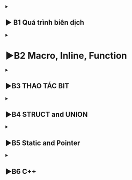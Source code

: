 <details>
  <summary><h2>▶ B1 Quá trình biên dịch</h2></summary>

## **Quá trình biên dịch bao gồm 4 giai đoạn:**

- **_Pre-processor (Giai đoạn tiền xử lý):_** Xóa bỏ các dòng comments, xử lý các chỉ thị tiền xử lý có bắt đầu bằng kí hiệu `#`. Như `#include` (thay thế mã chương trình của một tệp tiêu để vào mã nguồn cần dịch), `#define` (thay thế bằng giá trị cụ thể vào các biến được gọi).
  -  Sau khi qua quá trình tiền xử lý thì file code lúc này sẽ có dạng `.i`.
  -  Dùng lệnh `gcc -E filename.c -o filename.i` hoặc `gcc -E filename.c` để xem code sau khi qua quá trình preprocessor.
- **_Compiler (Giai đoạn dịch sang ngôn ngữ Assembly):_** Kiểm tra các kiểu dữ liệu có lỗi hay không, phân tích cú pháp (syntax) và tối ưu code.
  -  Quá trình này sẽ biên dịch từ code `.i` sang ngôn ngữ assembly code `.s`.
  -  Dùng lệnh `gcc -S -o filename.s filename.c` để có thể xem code sau quá tình compiler.
- **_Assembler (Giai đoạn dịch sang ngôn ngữ máy):_** Biên dịch ngôn ngữ Assembly code sang ngôn ngữ máy (0 và 1). Và tạo ra tệp tin Object `.o`.
  -  Dùng lệnh `gcc -c filename.c -o filename.o` để tạo ra file ".o" và dùng lệnh `objdump -d -Mintel filename.o` để xem code.
- **_Linker (Giải đoạn liên kết):_** Là giai đoạn cuối cùng. Trong giai đoạn này mã máy của một chương trình `.o` dịch từ nhiều nguồn (file .c hoặc file thư viện .lib) được liên kết lại với nhau để tạo thành chương trình duy nhất
  - File sau khi được gộp lại thì sẽ có đuôi mở rộng Executable `.exe`, còn trên Linux và MacOs thì có thể có đuối theo chỉ định hoặc không có đuôi mở rộng.

- Để chạy file code C trên `terminal linux` dùng lệnh `gcc -o filename filename.c` đẻ tạo ra tệp thực thi, sau đó dùng lệnh `./filename` để chạy tệp thực thi đó.


## **Phân vùng bộ nhớ trên RAM, cấp phát bộ nhớ động**

- ***Text:*** Quyền truy cập chỉ có thể Read
	- Chứa khai báo các hằng số(.rodata)
	- Nó chưa lệnh thực thị nên tránh sửa đổi instruction
- ***Data:*** Quyền truy cập Read-Write
	- Chứa biến toàn cục hoặc biến static: Có giá trị khởi tạo khác 0
	- Được giải phóng khi kết thúc chương trình
- ***Bss:*** Quyền truy cập Read-Write
	- Chứa biến toàn cục hoặc các biến static: Có giá trị khởi tạo bằng 0 hoặc không khởi tạo
	- Được giải phóng khi kết thúc chương trình
- ***Stack:*** Quyền truy cập là Read-Write.
	- Được sử dụng cấp phát cho biến local, input parameter của hàm,...
	- Sẽ được giải phóng khi ra khỏi block code/hàm
- ***Heap:*** Quyền truy cập là Read-Write.
	- Được sử dụng để cấp phát bộ nhớ động như: Malloc, Calloc,...
	- Sẽ được giải phóng khi gọi hàm free,...
	### So sánh Stack và Heap?
	- Bộ nhớ: Bộ nhớ Heap và bộ nhớ Stack bản chất đều cùng là vùng nhớ được tạo ra và lưu trữ trong RAM khi chương trình được thực thi.
		- Stack được dùng để lưu trữ các biến cục bộ trong hàm, tham số truyền vào... Truy cập vào bộ nhớ này rất nhanh và được thực thi khi chương trình được biên dịch.
		- Heap được dùng để lưu trữ vùng nhớ cho những biến con trỏ được cấp phát động bởi các hàm malloc - calloc - realloc (trong C)
	- Kích thước vùng nhớ:
		- Stack: kích thước của bộ nhớ Stack là cố định, tùy thuộc vào từng hệ điều hành, ví dụ hệ điều hành Windows là 1 MB, hệ điều hành Linux là 8 MB (lưu ý là con số có thể khác tùy thuộc vào kiến trúc hệ điều hành của bạn).
		- Heap: kích thước của bộ nhớ Heap là không cố định, có thể tăng giảm do đó đáp ứng được nhu cầu lưu trữ dữ liệu của chương trình.
	- Đặc điểm vùng nhớ
		- Stack: vùng nhớ Stack được quản lý bởi hệ điều hành, dữ liệu được lưu trong Stack sẽ tự động hủy khi hàm thực hiện xong công việc của mình.
		- Heap: Vùng nhớ Heap được quản lý bởi lập trình viên (trong C hoặc C++), dữ liệu trong Heap sẽ không bị hủy khi hàm thực hiện xong, điều đó có nghĩa bạn phải tự tay hủy vùng nhớ bằng câu lệnh free (trong C), và delete hoặc delete [] (trong C++), nếu không sẽ xảy ra hiện tượng rò rỉ bộ nhớ.
   </details>
<details>
  <summary><h1>▶B2 Macro, Inline, Function</h1></summary>
### **Macro**
   - Được xử lý bởi preprocessor(Tiền xử lý)
   - Macro thường được dùng để thay thế các đoạn code có tính lặp lại nhiều lần trong chương trình.
   - Size của file chương trình chứa macro sẽ lớn hơn function nhưng tốc độ chương trình sẽ nhanh hơn. Bới vì Hàm Bình thường sử dụng một địa chỉ cố định và dùng stack counter và propram counter trỏ đến chương trình, Hàm Macro sẽ Build chương trình thành mã máy và dán chương trình vào đúng vị trí hàm sử dụng.

	#define SUM(a, b) a+b
	int main()
	{
		printf("Tong a va b = %d\n", SUM(4, 7));
	}
  ***Macro Funtion***
  
  	#define CREATE_FUNC(ten_ham, noi_dung)	\
	void ten_ham(){				\
		printf("%s\n", noi_dung);		\
	}
	CREATE_FUNC(test, "this is test")
	\*tao ra mot ham 
	void tets(){
		printf("%s\n", "this is test");
	}*/
	
## **inline** 
- Size của file chương trình chứa **inline** sẽ lớn hơn các chương trình khác nhưng tốc độ chương trình sẽ nhanh hơn. Bới vì Hàm Bình thường sử dụng một địa chỉ cố định và dùng stack pointer và propram couter trỏ đến chương trình.
-  Hàm **inline** sẽ Build chương trình thành mã máy và dán chương trình vào đúng vị trí hàm sử dụng.


	inline void test(int a, int b){
		return a+b;
	}//0xc4 0xc5 mã máy, vdk sẽ hiểu
	int main()
	{
		test(3, 4);//0xc4 0xc5 dán vào vị trí chương trình sử dụng
		return 0;

	}
</details>
<details>
  <summary><h2>▶B3 THAO TÁC BIT</h2></summary>

## **AND:** x=y & z;
![image](https://github.com/MaThanhVan/Embedded_Intervierw_T5/assets/119687191/21bf003d-e9c8-4536-a05e-d94fb34df11b)
![image](https://github.com/MaThanhVan/Embedded_Intervierw_T5/assets/119687191/0b9a1154-2070-471b-a158-ce496e916d80)
## **NOT:** x=~y;
![image](https://github.com/MaThanhVan/Embedded_Intervierw_T5/assets/119687191/7dcfee9e-3ac0-47d7-932c-d0b1c0e99c16)
![image](https://github.com/MaThanhVan/Embedded_Intervierw_T5/assets/119687191/a3aba9b8-a46a-4a59-9407-135d22a8bcc6)
## **OR:** x=y | z;
![image](https://github.com/MaThanhVan/Embedded_Intervierw_T5/assets/119687191/6df28a9a-6518-4481-b52a-32614e15b9c8)
![image](https://github.com/MaThanhVan/Embedded_Intervierw_T5/assets/119687191/f370c912-3b8b-49d6-bbec-236c4ebe23e5)
## **XOR: x = y ^ z;
![image](https://github.com/MaThanhVan/Embedded_Intervierw_T5/assets/119687191/9ba37c61-a5ed-4b6b-a566-b853a02edc0c)
![image](https://github.com/MaThanhVan/Embedded_Intervierw_T5/assets/119687191/964b9a8f-ad3f-45ee-8f7a-f443c02501ce)

## **Dịch Bit: >> (Dịch phải) và << ( Dịch trái )
![image](https://github.com/MaThanhVan/Embedded_Intervierw_T5/assets/119687191/affb5af4-cca3-4a19-ad49-ac2c458fad57)
</details>
<details>
  <summary><h2>▶B4 STRUCT and UNION</h2></summary>

STRUCT và UNION là kiểu dữ liệu người dùng tự định nghĩa
## **Từng phần tử của STRUCT sẽ có địa chỉ riêng, có thể dùng nhiều biến trong Struct cùng lúc**
### **_Struct khi chạy được lưu vào bộ nhớ Stack trên RAM_** 
	
	struct Exam{
	  uint8_t X1[10]; // Mất 2 lần quét tạo ra 2 lần 8 byte, 8 byte cuối lần 2 sẽ dư ra 6 byte gọi là bộ nhớ đệm
	  uint64_t X2[5]; // Bộ nhớ Đệm không nhỏ hơn lần quét tiếp cần có thì sẽ tạo ra 8 byte mới, nếu nhỏ hơn hoặc bẳng sẽ dùng bô nhớ Đệm.
	  uint32_t X3[6]; // Kiểu u32 lỗi lần quét mất 4 byte, đây cần tạo 3 lần 8 byte
	  //Bộ nhớ của kiểu Struct trên là 80 Byte
	}EX;
	/* Bộ nhớ mỗi lần quét sẽ được tính theo kiểu dữ liệu lớn nhất trong struct. Như trên mỗi lần quét là 8 byte 
 ## **Union** 
**_Union Sử Dụng Địa chỉ dùng chung cho các member bên trong nó, Bô nhớ union bằng member lớn nhất trong nó**
	'''c
	typedef union 
	{
	    uint8_t a;
	    uint8_t b;
	    uint8_t c;
	}Data;

	void hienthi( Data data){
	    printf("a = %d, b = %d, c = %d", data.a, data.b, data.c);
	}

	int main()
	{
	   Data data;
	   data.a = 25;
	   data.b = 12;
	   data.c = 65;

	   hienthi(data);
	}//ket qua {a = 65, b = 65, c = 65}
	'''
</details>
<details>
  <summary><h2>▶B5 Static and Pointer</h2></summary>

## Static
   - Biến **Static** khởi tạo một lần và sẽ tồn tại hết vòng đời của chương trình.
   - Biến static cục bộ chỉ có thể sử dụng trong **pham vi hàm chứa nó** và nếu biến static toàn cục chỉ sử dụng được trong file đó.
  	void test(){
   		static int a = 10;
		printf("a = %d\n", a);
		a++;
  	}
	int main()
	{
		test();
		test();
		test();
	}//KQ a = 10 / a = 11 / a = 12; 
	//Không có static KQ = 10 hết. 
# Pointer and Pointer to Pointer
## Pointer
    - Khai báo con trỏ
    	int *ptr; // Khai báo như các biến bình thường nhưng thêm dấu * 
	// chưa gán địa chỉ nó sẽ sử dụng một địa chỉ rác. 
	// Khi khai báo một con trỏ Nên khai báo cho nó một địa chỉ như NUL, để tránh bị lỗi chương trình.
	int *ptr = NULL;
 	//Con trỏ NUL là con trỏ có giá trị = 0 và địa chỉ = 0;
	// Khi không sử dụng một con trỏ cũng nên gán cho nó bằng con trỏ NUL
 Con trỏ chỉ lưu địa chỉ có giá trị cùng kiểu dữ liệu với con trỏ.
 ## Con trỏ Hàm
	'''c
 	void tong(int a,int b){
		printf("tong %d va %d = %d\n", a, b, a+b);
	}
	int main()
	{
		void (*ptr_phepToan)(int a, int b) = NUL;
		prt_phepToan = &tong;
		ptr_phepToan 
	}
	'''
## Con Trỏ Void
	int main()
	{
		
	}
	
## Pointer to Pointer
### là một con trỏ lưu địa chỉ con trỏ trước
	char *aray = "hello";
	char arr
</details>
<details>
  <summary><h2>▶B6 C++</h2></summary>

## CLASS
- Cấu trúc của class:
	
			#include <iostream>
			using namespace std;
			class SinhVien{
				private:		//chỉ có class truy cập đến các member trong private
					int tuoi;		// day goi la property
					int lop;
				public:
					
					void hienThi();	/* day goi la method, có thể viết chương trình trong method */
			}

			void SinhVien::hienThi(){

			}

			int main()
			{
				SinhVien sv, sv2; // Class SinhVen, object la sv và sv 2, có địa chỉ khác nhau, object chi truy cap den pham vi trong public.
				return 0;
			}
	


